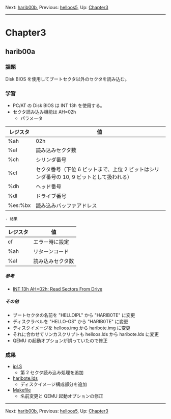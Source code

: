 Next: [harib00b](harib00b.md), Previous: [helloos5](helloos5.md), Up: [Chapter3](chapter3.md)

----

# Chapter3

## harib00a

### 課題

Disk BIOS を使用してブートセクタ以外のセクタを読み込む。

### 学習

- PC/AT の Disk BIOS は INT 13h を使用する。
- セクタ読み込み機能は AH=02h 
    - パラメータ

レジスタ | 値
---- | ----
%ah | 02h
%al | 読み込みセクタ数
%ch | シリンダ番号
%cl | セクタ番号（下位 6 ビットまで、上位 2 ビットはシリンダ番号の 10, 9 ビットとして扱われる）
%dh | ヘッド番号
%dl | ドライブ番号
%es:%bx  | 読み込みバッファアドレス

    - 結果

レジスタ | 値
---- | ----
cf | エラー時に設定
%ah | リターンコード
%al | 読み込みセクタ数


##### 参考

- [INT 13h AH=02h: Read Sectors From Drive](https://en.wikipedia.org/wiki/INT_13H#INT_13h_AH.3D02h:_Read_Sectors_From_Drive)

##### その他

- ブートセクタの名前を "HELLOIPL" から "HARIB0TE" に変更
- ディスクラベルを "HELLO-OS" から "HARIB0TE" に変更
- ディスクイメージを helloos.img から haribote.img に変更
- それに合わせてリンカスクリプトも helloos.lds から haribote.lds に変更
- QEMU の起動オプションが誤っていたので修正

### 成果

- [ipl.S](/ipl.S)
    - 第 2 セクタ読み込み処理を追加
- [haribote.lds](/haribote.lds)
    - ディスクイメージ構成部分を追加
- [Makefile](/Makefile)
    - 名前変更と QEMU 起動オプションの修正

----

Next: [harib00b](harib00b.md), Previous: [helloos5](helloos5.md), Up: [Chapter3](chapter3.md)
